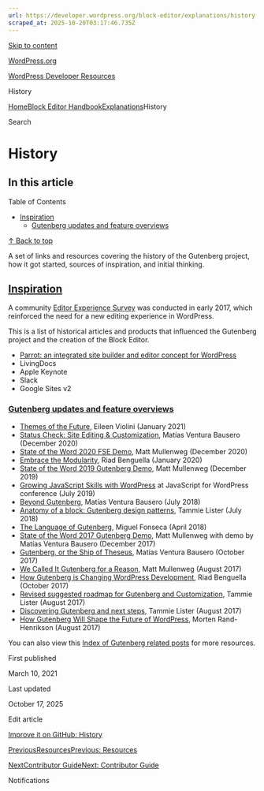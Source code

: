 ```yaml
---
url: https://developer.wordpress.org/block-editor/explanations/history
scraped_at: 2025-10-20T03:17:46.735Z
---
```


[Skip to content](https://developer.wordpress.org/block-editor/explanations/history/#wp--skip-link--target)

[WordPress.org](https://wordpress.org/)

[WordPress Developer Resources](https://developer.wordpress.org/)

History


[Home](https://developer.wordpress.org/)[Block Editor Handbook](https://developer.wordpress.org/block-editor/)[Explanations](https://developer.wordpress.org/block-editor/explanations/)History

Search

# History

## In this article

Table of Contents

- [Inspiration](https://developer.wordpress.org/block-editor/explanations/history/#inspiration)
  - [Gutenberg updates and feature overviews](https://developer.wordpress.org/block-editor/explanations/history/#gutenberg-updates-and-feature-overviews)

[↑ Back to top](https://developer.wordpress.org/block-editor/explanations/history/#wp--skip-link--target)

A set of links and resources covering the history of the Gutenberg project, how it got started, sources of inspiration, and initial thinking.

## [Inspiration](https://developer.wordpress.org/block-editor/explanations/history/\#inspiration)

A community [Editor Experience Survey](https://make.wordpress.org/core/2017/04/07/editor-experience-survey-results/) was conducted in early 2017, which reinforced the need for a new editing experience in WordPress.

This is a list of historical articles and products that influenced the Gutenberg project and the creation of the Block Editor.

- [Parrot: an integrated site builder and editor concept for WordPress](https://intenseminimalism.com/2017/parrot-an-integrated-site-builder-and-editor-concept-for-wordpress/)
- LivingDocs
- Apple Keynote
- Slack
- Google Sites v2

### [Gutenberg updates and feature overviews](https://developer.wordpress.org/block-editor/explanations/history/\#gutenberg-updates-and-feature-overviews)

- [Themes of the Future](https://wordpress.tv/2021/01/21/eileen-violini-themes-of-the-future-the-new-frontier-of-gutenberg-block-based-themes-and-theme-development/), Eileen Violini (January 2021)
- [Status Check: Site Editing & Customization](https://make.wordpress.org/core/2020/12/10/status-check-site-editing-and-customization/), Matías Ventura Bausero (December 2020)
- [State of the Word 2020 FSE Demo](https://youtu.be/QI3qCoiuG3w?t=1279), Matt Mullenweg (December 2020)
- [Embrace the Modularity](https://riad.blog/2020/01/28/embrace-the-modularity/), Riad Benguella (January 2020)
- [State of the Word 2019 Gutenberg Demo](https://www.youtube.com/watch?v=LezbkeV059Q), Matt Mullenweg (December 2019)
- [Growing JavaScript Skills with WordPress](https://gziolo.pl/2019/07/15/growing-javascript-skills-with-wordpress/) at JavaScript for WordPress conference (July 2019)
- [Beyond Gutenberg](https://wordpress.tv/2018/07/09/matias-ventura-beyond-gutenberg/), Matías Ventura Bausero (July 2018)
- [Anatomy of a block: Gutenberg design patterns](https://wordpress.tv/2018/07/08/tammie-lister-anatomy-of-a-block-gutenberg-design-patterns/), Tammie Lister (July 2018)
- [The Language of Gutenberg](https://lamda.blog/2018/04/22/the-language-of-gutenberg/), Miguel Fonseca (April 2018)
- [State of the Word 2017 Gutenberg Demo](https://youtu.be/XOY3ZUO6P0k?t=2100), Matt Mullenweg with demo by Matías Ventura Bausero (December 2017)
- [Gutenberg, or the Ship of Theseus](https://matiasventura.com/post/gutenberg-or-the-ship-of-theseus/), Matías Ventura Bausero (October 2017)
- [We Called It Gutenberg for a Reason](https://ma.tt/2017/08/we-called-it-gutenberg-for-a-reason/), Matt Mullenweg (August 2017)
- [How Gutenberg is Changing WordPress Development](https://riad.blog/2017/10/06/how-gutenberg-is-changing-wordpress-development/), Riad Benguella (October 2017)
- [Revised suggested roadmap for Gutenberg and Customization](https://make.wordpress.org/core/2017/08/11/revised-suggested-roadmap-for-gutenberg-and-customization/), Tammie Lister (August 2017)
- [Discovering Gutenberg and next steps](https://make.wordpress.org/core/2017/08/08/discovering-gutenberg-and-next-steps/), Tammie Lister (August 2017)
- [How Gutenberg Will Shape the Future of WordPress](https://www.linkedin.com/pulse/gutenberg-morten-rand-hendriksen/), Morten Rand-Henrikson (August 2017)

You can also view this [Index of Gutenberg related posts](https://make.wordpress.org/core/handbook/references/keeping-up-with-gutenberg-index/) for more resources.

First published

March 10, 2021

Last updated

October 17, 2025

Edit article

[Improve it on GitHub: History](https://github.com/WordPress/gutenberg/edit/trunk/docs/explanations/history.md)

[PreviousResourcesPrevious: Resources](https://developer.wordpress.org/block-editor/explanations/user-interface/design-resources/)

[NextContributor GuideNext: Contributor Guide](https://developer.wordpress.org/block-editor/contributors/)

Notifications